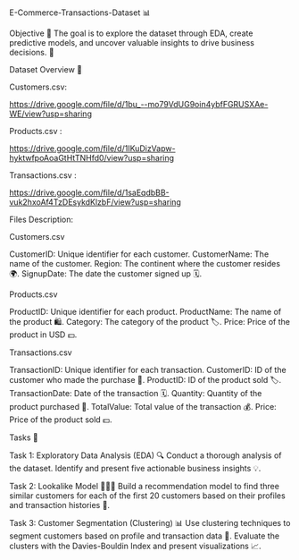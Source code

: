 E-Commerce-Transactions-Dataset 📊

Objective 🎯 The goal is to explore the dataset through EDA, create predictive models, and uncover valuable insights to drive business decisions. 🚀

Dataset Overview 📂

Customers.csv:

https://drive.google.com/file/d/1bu_--mo79VdUG9oin4ybfFGRUSXAe-WE/view?usp=sharing

Products.csv :

https://drive.google.com/file/d/1IKuDizVapw-hyktwfpoAoaGtHtTNHfd0/view?usp=sharing

Transactions.csv :

https://drive.google.com/file/d/1saEqdbBB-vuk2hxoAf4TzDEsykdKlzbF/view?usp=sharing

Files Description:

Customers.csv

CustomerID: Unique identifier for each customer. 
CustomerName: The name of the customer. 
Region: The continent where the customer resides 🌍. 
SignupDate: The date the customer signed up 🗓.

Products.csv

ProductID: Unique identifier for each product. 
ProductName: The name of the product 🛍. 
Category: The category of the product 🏷. 
Price: Price of the product in USD 💵.

Transactions.csv

TransactionID: Unique identifier for each transaction. 
CustomerID: ID of the customer who made the purchase 👤. 
ProductID: ID of the product sold 🏷. 
TransactionDate: Date of the transaction 🗓. 
Quantity: Quantity of the product purchased 🛒. 
TotalValue: Total value of the transaction 💰. 
Price: Price of the product sold 💵.

Tasks 📝

Task 1: Exploratory Data Analysis (EDA) 🔍 Conduct a thorough analysis of the dataset. Identify and present five actionable business insights 💡.

Task 2: Lookalike Model 🧑‍🤝‍🧑 Build a recommendation model to find three similar customers for each of the first 20 customers based on their profiles and transaction histories 💭.

Task 3: Customer Segmentation (Clustering) 📊 Use clustering techniques to segment customers based on profile and transaction data 🔐. Evaluate the clusters with the Davies-Bouldin Index and present visualizations 📈.
